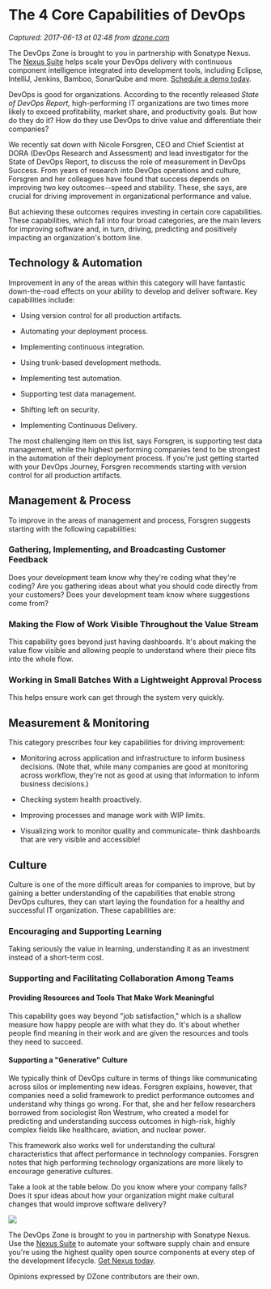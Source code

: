 # The 4 Core Capabilities of DevOps

_Captured: 2017-06-13 at 02:48 from [dzone.com](https://dzone.com/articles/the-4-core-capabilities-of-devops?oid=twitter&utm_content=bufferfc7f7&utm_medium=social&utm_source=twitter.com&utm_campaign=buffer)_

The DevOps Zone is brought to you in partnership with Sonatype Nexus. The [Nexus Suite](https://dzone.com/go?i=146021&u=https%3A%2F%2Fwww.sonatype.com%2Fnexus-lifecycle%3Futm_source%3DDZONE%2520-%2520Nexus%2520Lifecycle%2520-%2520September%25202016%26utm_medium%3DDZONE%2520-%2520Nexus%2520Lifecycle%2520-%2520September%25202016%26utm_campaign%3DDZONE%2520-%2520Nexus%2520Lifecycle%2520-%2520September%25202016) helps scale your DevOps delivery with continuous component intelligence integrated into development tools, including Eclipse, IntelliJ, Jenkins, Bamboo, SonarQube and more. [Schedule a demo today](https://dzone.com/go?i=146021&u=https%3A%2F%2Fwww.sonatype.com%2Fnexus-lifecycle%3Futm_source%3DDZONE%2520-%2520Nexus%2520Lifecycle%2520-%2520September%25202016%26utm_medium%3DDZONE%2520-%2520Nexus%2520Lifecycle%2520-%2520September%25202016%26utm_campaign%3DDZONE%2520-%2520Nexus%2520Lifecycle%2520-%2520September%25202016).

DevOps is good for organizations. According to the recently released _State of DevOps Report,_ high-performing IT organizations are two times more likely to exceed profitability, market share, and productivity goals. But how do they do it? How do they use DevOps to drive value and differentiate their companies?

We recently sat down with Nicole Forsgren, CEO and Chief Scientist at DORA (DevOps Research and Assessment) and lead investigator for the State of DevOps Report, to discuss the role of measurement in DevOps Success. From years of research into DevOps operations and culture, Forsgren and her colleagues have found that success depends on improving two key outcomes--speed and stability. These, she says, are crucial for driving improvement in organizational performance and value.

But achieving these outcomes requires investing in certain core capabilities. These capabilities, which fall into four broad categories, are the main levers for improving software and, in turn, driving, predicting and positively impacting an organization's bottom line.

## Technology & Automation

Improvement in any of the areas within this category will have fantastic down-the-road effects on your ability to develop and deliver software. Key capabilities include:

  * Using version control for all production artifacts.

  * Automating your deployment process.

  * Implementing continuous integration.

  * Using trunk-based development methods.

  * Implementing test automation.

  * Supporting test data management.

  * Shifting left on security.

  * Implementing Continuous Delivery.

The most challenging item on this list, says Forsgren, is supporting test data management, while the highest performing companies tend to be strongest in the automation of their deployment process. If you're just getting started with your DevOps Journey, Forsgren recommends starting with version control for all production artifacts.

## Management & Process

To improve in the areas of management and process, Forsgren suggests starting with the following capabilities:

### **Gathering, Implementing, and Broadcasting Customer Feedback**

Does your development team know why they're coding what they're coding? Are you gathering ideas about what you should code directly from your customers? Does your development team know where suggestions come from?

### **Making the Flow of Work Visible Throughout the Value Stream**

This capability goes beyond just having dashboards. It's about making the value flow visible and allowing people to understand where their piece fits into the whole flow.

### **Working in Small Batches With a Lightweight Approval Process**

This helps ensure work can get through the system very quickly.

## Measurement & Monitoring

This category prescribes four key capabilities for driving improvement:

  * Monitoring across application and infrastructure to inform business decisions. (Note that, while many companies are good at monitoring across workflow, they're not as good at using that information to inform business decisions.)

  * Checking system health proactively.

  * Improving processes and manage work with WIP limits.

  * Visualizing work to monitor quality and communicate- think dashboards that are very visible and accessible!

## Culture

Culture is one of the more difficult areas for companies to improve, but by gaining a better understanding of the capabilities that enable strong DevOps cultures, they can start laying the foundation for a healthy and successful IT organization. These capabilities are:

### **Encouraging and Supporting Learning**

Taking seriously the value in learning, understanding it as an investment instead of a short-term cost.

### **Supporting and Facilitating Collaboration Among Teams**

#### **Providing Resources and Tools That Make Work Meaningful**

This capability goes way beyond "job satisfaction," which is a shallow measure how happy people are with what they do. It's about whether people find meaning in their work and are given the resources and tools they need to succeed.

#### **Supporting a "Generative" Culture**

We typically think of DevOps culture in terms of things like communicating across silos or implementing new ideas. Forsgren explains, however, that companies need a solid framework to predict performance outcomes and understand why things go wrong. For that, she and her fellow researchers borrowed from sociologist Ron Westrum, who created a model for predicting and understanding success outcomes in high-risk, highly complex fields like healthcare, aviation, and nuclear power.

This framework also works well for understanding the cultural characteristics that affect performance in technology companies. Forsgren notes that high performing technology organizations are more likely to encourage generative cultures.

Take a look at the table below. Do you know where your company falls? Does it spur ideas about how your organization might make cultural changes that would improve software delivery?

![](https://i2.wp.com/blog.xebialabs.com/wp-content/uploads/2017/05/Screen-Shot-2017-05-25-at-2.39.17-PM.png?w=2452&ssl=1)

The DevOps Zone is brought to you in partnership with Sonatype Nexus. Use the [Nexus Suite](https://dzone.com/go?i=146022&u=https%3A%2F%2Fwww.sonatype.com%2Fget-nexus-sonatype%3Futm_source%3DDZONE%2520-%2520Get%2520Nexus%2520-%2520September%25202016%26utm_medium%3DDZONE%2520-%2520Get%2520Nexus%2520-%2520September%25202016%26utm_campaign%3DDZONE%2520-%2520Get%2520Nexus%2520-%2520September%25202016) to automate your software supply chain and ensure you're using the highest quality open source components at every step of the development lifecycle. [Get Nexus today](https://dzone.com/go?i=146022&u=https%3A%2F%2Fwww.sonatype.com%2Fget-nexus-sonatype%3Futm_source%3DDZONE%2520-%2520Get%2520Nexus%2520-%2520September%25202016%26utm_medium%3DDZONE%2520-%2520Get%2520Nexus%2520-%2520September%25202016%26utm_campaign%3DDZONE%2520-%2520Get%2520Nexus%2520-%2520September%25202016).

Opinions expressed by DZone contributors are their own.
